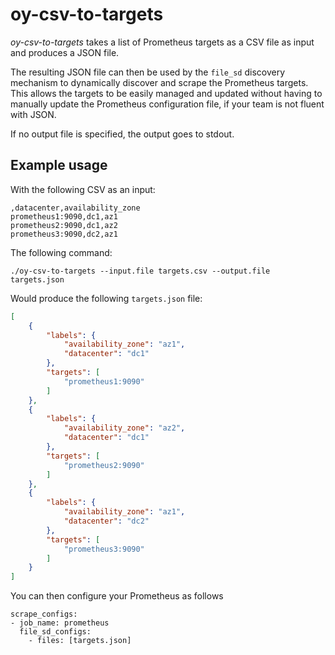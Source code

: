 # oy-csv-to-targets

*oy-csv-to-targets* takes a list of Prometheus targets as a CSV file as input
and produces a JSON file.

The resulting JSON file can then be used by the `file_sd` discovery mechanism to
dynamically discover and scrape the Prometheus targets. This allows the targets
to be easily managed and updated without having to manually update the
Prometheus configuration file, if your team is not fluent with JSON.

If no output file is specified, the output goes to stdout.

## Example usage

With the following CSV as an input:

```
,datacenter,availability_zone
prometheus1:9090,dc1,az1
prometheus2:9090,dc1,az2
prometheus3:9090,dc2,az1
```

The following command:

```
./oy-csv-to-targets --input.file targets.csv --output.file targets.json
```

Would produce the following `targets.json` file:

```json
[
    {
        "labels": {
            "availability_zone": "az1",
            "datacenter": "dc1"
        },
        "targets": [
            "prometheus1:9090"
        ]
    },
    {
        "labels": {
            "availability_zone": "az2",
            "datacenter": "dc1"
        },
        "targets": [
            "prometheus2:9090"
        ]
    },
    {
        "labels": {
            "availability_zone": "az1",
            "datacenter": "dc2"
        },
        "targets": [
            "prometheus3:9090"
        ]
    }
]
```

You can then configure your Prometheus as follows

```
scrape_configs:
- job_name: prometheus
  file_sd_configs:
    - files: [targets.json]
```
